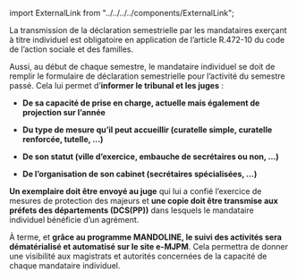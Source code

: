 import ExternalLink from "../../../../components/ExternalLink";

La transmission de la déclaration semestrielle par les mandataires exerçant à titre individuel est obligatoire en application de l’article R.472-10 du code de l’action sociale et des familles.
<br />

Aussi, au début de chaque semestre, le mandataire individuel se doit de remplir <ExternalLink href='https://www.service-public.fr/particuliers/vosdroits/R17573'>le formulaire de déclaration semestrielle</ExternalLink> pour l’activité du semestre passé. Cela lui permet d’**informer le tribunal et les juges** :

- **De sa capacité de prise en charge, actuelle mais également de projection sur l’année**

- **Du type de mesure qu’il peut accueillir (curatelle simple, curatelle renforcée, tutelle, …)**

- **De son statut (ville d’exercice, embauche de secrétaires ou non, …)**

- **De l’organisation de son cabinet (secrétaires spécialisées, …)**
  <br />

**Un exemplaire doit être envoyé au juge** qui lui a confié l’exercice de mesures de protection des majeurs et **une copie doit être transmise aux préfets des départements (DCS(PP))** dans lesquels le mandataire individuel bénéficie d’un agrément.
<br />

À terme, et **grâce au programme MANDOLINE, le suivi des activités sera dématérialisé et automatisé sur le site e-MJPM**. Cela permettra de donner une visibilité aux magistrats et autorités concernées de la capacité de chaque mandataire individuel.
<br />
